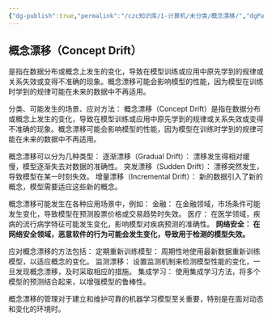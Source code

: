 ```yaml
---
{"dg-publish":true,"permalink":"/czc知识库/1-计算机/未分类/概念漂移/","dgPassFrontmatter":true,"created":"2024-06-18T17:45:20.962+08:00","updated":"2024-12-08T12:27:33.541+08:00"}
---
```



## 概念漂移（Concept Drift）

是指在数据分布或概念上发生的变化，导致在模型训练或应用中原先学到的规律或关系失效或变得不准确的现象。概念漂移可能会影响模型的性能，因为模型在训练时学到的规律可能在未来的数据中不再适用。



分类、可能发生的场景、应对方法：
概念漂移（Concept Drift）是指在数据分布或概念上发生的变化，导致在模型训练或应用中原先学到的规律或关系失效或变得不准确的现象。概念漂移可能会影响模型的性能，因为模型在训练时学到的规律可能在未来的数据中不再适用。

概念漂移可以分为几种类型：
逐渐漂移（Gradual Drift）： 漂移发生得相对缓慢，模型逐渐失去对数据的准确性。
突发漂移（Sudden Drift）： 漂移突然发生，导致模型在某一时刻失效。
增量漂移（Incremental Drift）： 新的数据引入了新的概念，模型需要适应这些新的概念。

概念漂移可能发生在各种应用场景中，例如：
金融： 在金融领域，市场条件可能发生变化，导致模型在预测股票价格或交易趋势时失效。
医疗： 在医学领域，疾病的流行病学特征可能发生变化，影响模型对疾病预测的准确性。
**网络安全： 在网络安全领域，恶意软件的行为可能会发生变化，导致用于检测的模型失效。**

应对概念漂移的方法包括：
定期重新训练模型： 周期性地使用最新数据重新训练模型，以适应概念的变化。
监测漂移： 设置监测机制来检测模型性能的变化，一旦发现概念漂移，及时采取相应的措施。
集成学习： 使用集成学习方法，将多个模型的预测结合起来，以增强模型的鲁棒性。

概念漂移的管理对于建立和维护可靠的机器学习模型至关重要，特别是在面对动态和变化的环境时。